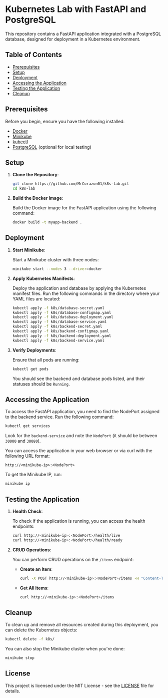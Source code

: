 # Kubernetes Lab with FastAPI and PostgreSQL

This repository contains a FastAPI application integrated with a PostgreSQL database, designed for deployment in a Kubernetes environment.

## Table of Contents

- [Prerequisites](#prerequisites)
- [Setup](#setup)
- [Deployment](#deployment)
- [Accessing the Application](#accessing-the-application)
- [Testing the Application](#testing-the-application)
- [Cleanup](#cleanup)

## Prerequisites

Before you begin, ensure you have the following installed:

- [Docker](https://www.docker.com/get-started)
- [Minikube](https://minikube.sigs.k8s.io/docs/start/)
- [kubectl](https://kubernetes.io/docs/tasks/tools/)
- [PostgreSQL](https://www.postgresql.org/download/) (optional for local testing)

## Setup

1. **Clone the Repository**:

   ```bash
   git clone https://github.com/MrCorazon01/k8s-lab.git
   cd k8s-lab
   ```

2. **Build the Docker Image**:

   Build the Docker image for the FastAPI application using the following command:

   ```bash
   docker build -t myapp-backend .
   ```

## Deployment

1. **Start Minikube**:

   Start a Minikube cluster with three nodes:

   ```bash
   minikube start --nodes 3 --driver=docker
   ```

2. **Apply Kubernetes Manifests**:

   Deploy the application and database by applying the Kubernetes manifest files. Run the following commands in the directory where your YAML files are located:

   ```bash
   kubectl apply -f k8s/database-secret.yaml
   kubectl apply -f k8s/database-configmap.yaml
   kubectl apply -f k8s/database-deployment.yaml
   kubectl apply -f k8s/database-service.yaml
   kubectl apply -f k8s/backend-secret.yaml
   kubectl apply -f k8s/backend-configmap.yaml
   kubectl apply -f k8s/backend-deployment.yaml
   kubectl apply -f k8s/backend-service.yaml
   ```

3. **Verify Deployments**:

   Ensure that all pods are running:

   ```bash
   kubectl get pods
   ```

   You should see the backend and database pods listed, and their statuses should be `Running`.

## Accessing the Application

To access the FastAPI application, you need to find the NodePort assigned to the backend service. Run the following command:

```bash
kubectl get services
```

Look for the `backend-service` and note the `NodePort` (it should be between `30000` and `30080`).

You can access the application in your web browser or via curl with the following URL format:

```
http://<minikube-ip>:<NodePort>
```

To get the Minikube IP, run:

```bash
minikube ip
```

## Testing the Application

1. **Health Check**:

   To check if the application is running, you can access the health endpoints:

   ```bash
   curl http://<minikube-ip>:<NodePort>/health/live
   curl http://<minikube-ip>:<NodePort>/health/ready
   ```

2. **CRUD Operations**:

   You can perform CRUD operations on the `/items` endpoint:

   - **Create an Item**:

     ```bash
     curl -X POST http://<minikube-ip>:<NodePort>/items -H "Content-Type: application/json" -d '{"name": "Item Name"}'
     ```

   - **Get All Items**:

     ```bash
     curl http://<minikube-ip>:<NodePort>/items
     ```

## Cleanup

To clean up and remove all resources created during this deployment, you can delete the Kubernetes objects:

```bash
kubectl delete -f k8s/
```

You can also stop the Minikube cluster when you're done:

```bash
minikube stop
```

## License

This project is licensed under the MIT License - see the [LICENSE](LICENSE) file for details.